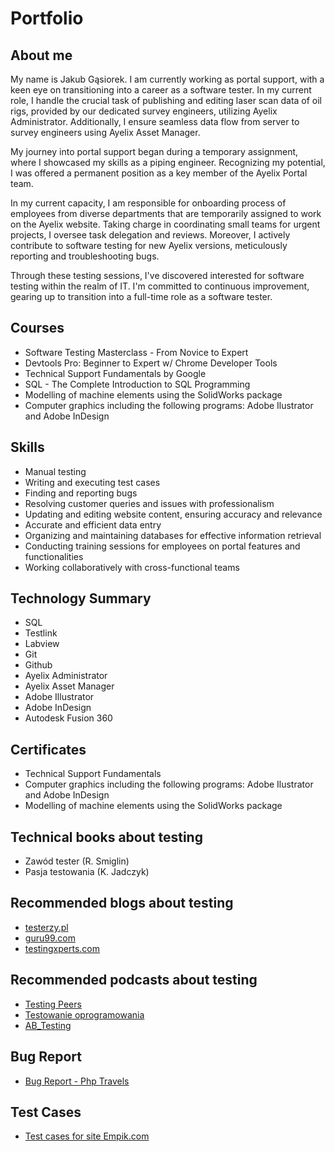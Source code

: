 ﻿# Portfolio
## About me

My name is Jakub Gąsiorek. I am currently working as portal support, with a keen eye on transitioning into a career as a software tester. In my current role, I handle the crucial task of publishing and editing laser scan data of oil rigs, provided by our dedicated survey engineers, utilizing Ayelix Administrator. Additionally, I ensure seamless data flow from server to survey engineers using Ayelix Asset Manager. 

My journey into portal support began during a temporary assignment, where I showcased my skills as a piping engineer. Recognizing my potential, I was offered a permanent position as a key member of the Ayelix Portal team. 

In my current capacity, I am responsible for onboarding process of employees from diverse departments that are temporarily assigned to work on the Ayelix website. Taking charge in coordinating small teams for urgent projects, I oversee task delegation and reviews. Moreover, I actively contribute to software testing for new Ayelix versions, meticulously reporting and troubleshooting bugs. 

Through these testing sessions, I've discovered interested for software testing within the realm of IT. I'm committed to continuous improvement, gearing up to transition into a full-time role as a software tester. 

## Courses

-   Software Testing Masterclass - From Novice to Expert
-   Devtools Pro: Beginner to Expert w/ Chrome Developer Tools
-   Technical Support Fundamentals by Google
-   SQL - The Complete Introduction to SQL Programming
-   Modelling of machine elements using the SolidWorks package
-   Computer graphics including the following programs: Adobe Ilustrator and Adobe InDesign

## Skills

-   Manual testing
-   Writing and executing test cases
-   Finding and reporting bugs
-   Resolving customer queries and issues with professionalism
-   Updating and editing website content, ensuring accuracy and relevance
-   Accurate and efficient data entry
-    Organizing and maintaining databases for effective information retrieval
-  Conducting training sessions for employees on portal features and functionalities
-  Working collaboratively with cross-functional teams

## Technology Summary

-   SQL
-   Testlink
-   Labview
-   Git
-  Github
-   Ayelix Administrator
-   Ayelix Asset Manager
-   Adobe Illustrator
-  Adobe InDesign
-   Autodesk Fusion 360

## Certificates

-   Technical Support Fundamentals
-   Computer graphics including the following programs: Adobe Ilustrator and Adobe InDesign
-   Modelling of machine elements using the SolidWorks package

## Technical books about testing

-   Zawód tester (R. Smiglin)
-  Pasja testowania (K. Jadczyk)
## Recommended blogs about testing

-   [testerzy.pl](https://testerzy.pl/)
-  [guru99.com](https://www.guru99.com/)
- [testingxperts.com](https://www.testingxperts.com/blog/)


## Recommended podcasts about testing

-   [Testing Peers](https://open.spotify.com/show/0C1qVfyy9UtCFMSaZARCHH?si=bd40151ee41b465e)
- [Testowanie oprogramowania](https://open.spotify.com/show/7jqDWVuJ7YSX4ep1a5tMMd?si=ffaf033714df4754)
-  [AB_Testing](https://open.spotify.com/show/1CrWfV0KNH9HevtsFut1iI?si=85e12dd25e84478f)	
## Bug Report
 - [Bug Report - Php Travels](https://drive.google.com/file/d/1AEJIyXruWQJxxRpvOvOQD9w-H9nPIkR3/view?usp=sharing)
## Test Cases
 - [Test cases for site Empik.com](https://docs.google.com/spreadsheets/d/1htqXnBcWzpWbbtbctLwbPlB-LVWSqyYAG2FgqEffF0E/edit?usp=sharing)


